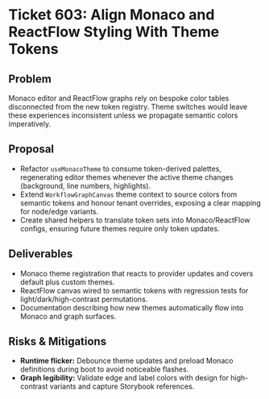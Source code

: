 # Ticket 603: Align Monaco and ReactFlow Styling With Theme Tokens

## Problem
Monaco editor and ReactFlow graphs rely on bespoke color tables disconnected from the new token registry. Theme switches would leave these experiences inconsistent unless we propagate semantic colors imperatively.

## Proposal
- Refactor `useMonacoTheme` to consume token-derived palettes, regenerating editor themes whenever the active theme changes (background, line numbers, highlights).
- Extend `WorkflowGraphCanvas` theme context to source colors from semantic tokens and honour tenant overrides, exposing a clear mapping for node/edge variants.
- Create shared helpers to translate token sets into Monaco/ReactFlow configs, ensuring future themes require only token updates.

## Deliverables
- Monaco theme registration that reacts to provider updates and covers default plus custom themes.
- ReactFlow canvas wired to semantic tokens with regression tests for light/dark/high-contrast permutations.
- Documentation describing how new themes automatically flow into Monaco and graph surfaces.

## Risks & Mitigations
- **Runtime flicker:** Debounce theme updates and preload Monaco definitions during boot to avoid noticeable flashes.
- **Graph legibility:** Validate edge and label colors with design for high-contrast variants and capture Storybook references.
